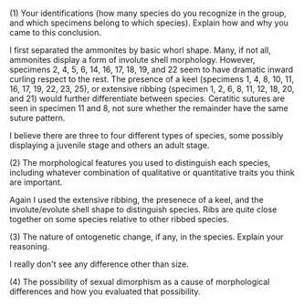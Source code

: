 
(1) Your identifications (how many species do you recognize in the group, and which specimens belong to which species). Explain how and why you came to this conclusion.

I first separated the ammonites by basic whorl shape. Many, if not all, ammonites display a form of involute shell morphology. However, specimens 2, 4, 5, 6, 14, 16, 17, 18, 19, and 22 seem to have dramatic inward curling respect to the rest. The presence of a keel (specimens 1, 4, 8, 10, 11, 16, 17, 19, 22, 23, 25), or extensive ribbing (specimen 1, 2, 6, 8, 11, 12, 18, 20, and 21) would further differentiate between species. Ceratitic sutures are seen in specimen 11 and 8, not sure whether the remainder have the same suture pattern.

I believe there are three to four different types of species, some possibly displaying a juvenile stage and others an adult stage. 

(2) The morphological features you used to distinguish each species, including whatever combination of qualitative or quantitative traits you think are important.

Again I used the extensive ribbing, the presenece of a keel, and the involute/evolute shell shape to distinguish species. Ribs are quite close together on some species relative to other ribbed species. 

(3) The nature of ontogenetic change, if any, in the species. Explain your reasoning.

I really don't see any difference other than size.

(4) The possibility of sexual dimorphism as a cause of morphological differences and how you evaluated that possibility.
